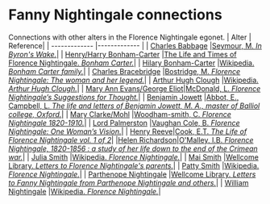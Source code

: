 # Fanny Nightingale connections
Connections with other alters in the Florence Nightingale egonet.
| Alter  | Reference|
| ------------- |------------- |
| [Charles Babbage](https://github.com/altealo/FNTest/blob/master/AltersReferences/CharlesBabbage.md)  |[Seymour, M. *In Byron's Wake.*](https://books.google.co.uk/books?id=y3ntCgAAQBAJ&pg=PT249&lpg=PT249&dq=charles+babbage+and+william+nightingale&source=bl&ots=iUX6fKKEeb&sig=ACfU3U0K3tcSyYDm_JOZ1pP5WQYO9ZG50g&hl=en&sa=X&ved=2ahUKEwjWhqPV-8fnAhW9SBUIHaBoDuMQ6AEwAHoECAoQAQ#v=onepage&q=charles%20babbage%20and%20william%20nightingale&f=false)|
| [Henry/Harry Bonham-Carter](https://github.com/altealo/FNTest/blob/master/AltersReferences/HenryBonhamCarter.md)  |[The Life and Times of Florence Nightingale. *Bonham Carter.*](https://lifeandtimesofflorencenightingale.wordpress.com/family-history-2/bonham-carter/)|
| [Hilary Bonham-Carter](https://github.com/altealo/FNTest/blob/master/AltersReferences/HilaryBonhamCarter.md)  |[Wikipedia. *Bonham Carter family.*](https://en.wikipedia.org/wiki/Bonham_Carter_family)|
| [Charles Bracebridge](https://github.com/altealo/FNTest/blob/master/AltersReferences/CharlesBracebridge.md)  |[Bostridge, M. *Florence Nightingale: The woman and her legend.*](https://books.google.co.uk/books?id=OsCiBgAAQBAJ&lpg=PR334&pg=PP1#v=onepage&q&f=false)|
| [Arthur Hugh Clough](https://github.com/altealo/FNTest/blob/master/AltersReferences/ArthurHughClough.md) |[Wikipedia. *Arthur Hugh Clough.*](https://en.wikipedia.org/wiki/Arthur_Hugh_Clough)|
| [Mary Ann Evans/George Eliot](https://github.com/altealo/FNTest/blob/master/AltersReferences/GeorgeEliot.md)|[McDonald, L. *Florence Nightingale’s Suggestions for Thought.*](https://books.google.co.uk/books?id=Mle5Sjixa0cC&pg=PA23&lpg=PA23&dq=doctor+howe+and+nightingale&source=bl&ots=W4haIoMcCu&sig=ACfU3U2ko5LvZNCp0ut_wTLMbt23bsOYpA&hl=en&sa=X&ved=2ahUKEwjl56qtwfvjAhXhoXEKHUzwAjMQ6AEwDnoECAkQAQ#v=onepage&q=doctor%20howe%20and%20nightingale&f=false)|
| [Benjamin Jowett](https://github.com/altealo/FNTest/blob/master/AltersReferences/BenjaminJowett.md) |[Abbot, E., Campbell, L. *The life and letters of Benjamin Jowett, M. A., master of Balliol college, Oxford.*](https://archive.org/details/lifelettersbenja01abboiala/page/432/mode/2up)|
| [Mary Clarke/Mohl](https://github.com/altealo/FNTest/blob/master/AltersReferences/MaryClarke.md) |[Woodham-smith, C. *Florence Nightingale 1820-1910.*](https://archive.org/stream/in.ernet.dli.2015.64008/2015.64008.Florence-Nightingale-1820-1910_djvu.txt)|
| [Lord Palmerston](https://github.com/altealo/FNTest/blob/master/AltersReferences/LordPalmerston.md) |[Vaughan Cole, B. *Florence Nightingale: One Woman’s Vision.*](http://files.lib.byu.edu/exhibits/nightingale/downloads/HouseofLearningLecture.pdf)|
| [Henry Reeve](https://github.com/altealo/FNTest/blob/master/AltersReferences/HenryReeve.md)|[Cook, E.T. *The Life of Florence Nightingale vol. 1 of 2*](https://www.gutenberg.org/files/40057/40057-h/40057-h.htm)|
|[Helen Richardson](https://github.com/altealo/FNTest/blob/master/AltersReferences/HelenRichardson.md)|[O'Malley, I.B. *Florence Nightingale, 1820-1856 : a study of her life down to the end of the Crimean war.*](https://archive.org/stream/florencenighting00omal/florencenighting00omal_djvu.txt)|
| [Julia Smith](https://github.com/altealo/FNTest/blob/master/AltersReferences/JuliaSmith.md)  |[Wikipedia. *Florence Nightingale.*](https://en.wikipedia.org/wiki/Florence_Nightingale)|
| [Mai Smith](https://github.com/altealo/FNTest/blob/master/AltersReferences/MaiSmith.md)  |[Wellcome Library. *Letters to Florence Nightingale's parents.*](https://wellcomelibrary.org/item/b18309513)|
| [Patty Smith](https://github.com/altealo/FNTest/blob/master/AltersReferences/PattySmith.md)  |[Wikipedia. *Florence Nightingale.*](https://en.wikipedia.org/wiki/Florence_Nightingale)|
| [Parthenope Nightingale](https://github.com/altealo/FNTest/blob/master/AltersReferences/ParthenopeNightingale.md)  |[Wellcome Library. *Letters to Fanny Nightingale from Parthenope Nightingale and others.*](https://wellcomelibrary.org/item/b1925331x)|
| [William Nightingale](https://github.com/altealo/FNTest/blob/master/AltersReferences/WilliamNightingale.md)  |[Wikipedia. *Florence Nightingale.*](https://en.wikipedia.org/wiki/Florence_Nightingale)|



